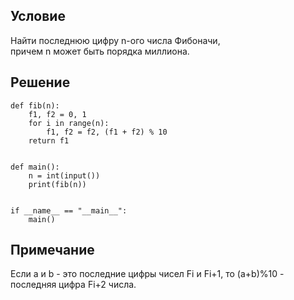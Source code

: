 ## Условие
Найти последнюю цифру n-ого числа Фибоначи,  
причем n может быть порядка миллиона.
## Решение
```
def fib(n):
    f1, f2 = 0, 1
    for i in range(n):
        f1, f2 = f2, (f1 + f2) % 10
    return f1


def main():
    n = int(input())
    print(fib(n))


if __name__ == "__main__":
    main()
```
## Примечание
Если а и b - это последние цифры чисел Fi и Fi+1, то (a+b)%10 - последняя цифра Fi+2 числа.